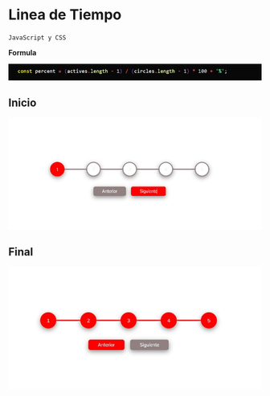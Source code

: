 # Linea de Tiempo
`JavaScript y CSS`

**Formula**

![image](./formula.jpg)


## Inicio

![image](./vacio.jpg)

## Final

![image](./completado.jpg)